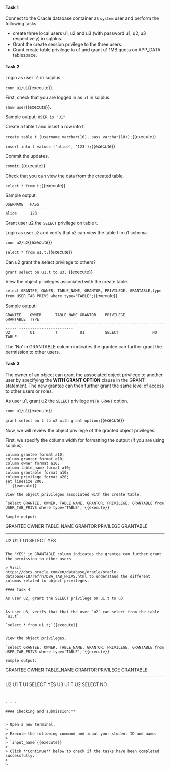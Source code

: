 

#### Task 1

Connect to the Oracle database container as `system` user and perform the following tasks

* create  three local users u1, u2 and u3 (with password u1, u2, u3 respectively) in sqlplus. 
* Grant the create session privilege to the three users. 
* Grant create table privilege to u1 and grant u1 1MB quota on APP_DATA tablespace.


#### Task 2

Login as  user `u1` in sqlplus. 

`conn u1/u1`{{execute}}.

First, check that you are logged in as `u1` in sqlplus.

`show user`{{execute}}.

Sample output: `USER is "U1"`

Create a table t and insert a row into t.

`create table t (username varchar(10), pass varchar(10));`{{execute}}

`insert into t values ('alice', '123');`{{execute}}

Commit the updates.

`commit;`{{execute}}


Check that you can view the data from the created table.

`select * from t;`{{execute}}

Sample output:

```
USERNAME   PASS
---------- ----------
alice      123
```

Grant user u2 the `SELECT` privilege on table t.

Login as user `u2` and verify that `u2` can view the table t in u1 schema.

`conn u2/u2`{{execute}}

`select * from u1.t;`{{execute}}


Can u2 grant the select privilege to others?  

`grant select on u1.t to u3; `{{execute}}

View the object privileges associated with the create table.

`select GRANTEE, OWNER, TABLE_NAME, GRANTOR, PRIVILEGE, GRANTABLE,type from USER_TAB_PRIVS where type='TABLE';`{{execute}}

Sample output:

```
GRANTEE    OWNER      TABLE_NAME GRANTOR    PRIVILEGE            GRANTABLE  TYPE
---------- ---------- ---------- ---------- -------------------- ---------- ------------------------
U2         U1         T          U1         SELECT               NO        TABLE
```

The 'No' in GRANTABLE column indicates the grantee can further grant the permission to other users.
 
#### Task 3
 
The owner of an object can grant the associated object privilege to another user by specifying the **WITH GRANT OPTION** clause in the GRANT statement. The new grantee can then further grant the same level of access to other users or roles.

As user u1, grant u2 the `SELECT` privilege `WITH GRANT` option.

`conn u1/u1`{{execute}}

`grant select on t to u2 with grant option;`{{execute}}


Now, we will review the object privilege of the granted object privileges.

First, we specify the column width for formatting the output (if you are using sqlplus).

```
column grantee format a10;
column grantor format a10;
column owner format a10;
column table_name format a10;
column grantable format a10;
column privilege format a20;
set linesize 200;
```{{execute}}

View the object privileges associated with the create table.

`select GRANTEE, OWNER, TABLE_NAME, GRANTOR, PRIVILEGE, GRANTABLE from USER_TAB_PRIVS where type='TABLE';`{{execute}}

Sample output:

```
GRANTEE    OWNER      TABLE_NAME GRANTOR    PRIVILEGE            GRANTABLE  
---------- ---------- ---------- ---------- -------------------- ---------- 
U2         U1         T          U1         SELECT               YES        
```

The 'YES' in GRANTABLE column indicates the grantee can further grant the permission to other users.

> Visit 
https://docs.oracle.com/en/database/oracle/oracle-database/18/refrn/DBA_TAB_PRIVS.html to understand the different columns related to object privileges.

#### Task 4

As user u2, grant the SELECT privilege on u1.t to u3.


As user u3, verify that that the user `u2` can select from the table `u1.t`.

`select * from u1.t;`{{execute}}


View the object privileges.

`select GRANTEE, OWNER, TABLE_NAME, GRANTOR, PRIVILEGE, GRANTABLE from USER_TAB_PRIVS where type='TABLE';`{{execute}}

Sample output:

```
GRANTEE    OWNER      TABLE_NAME GRANTOR    PRIVILEGE            GRANTABLE
---------- ---------- ---------- ---------- -------------------- ----------
U2         U1         T          U1         SELECT               YES
U3         U1         T          U2         SELECT               NO
```


- - -

#### Checking and submission:**


> Open a new terminal. 
>
> Execute the following command and input your student ID and name.
> 
> `input_name`{{execute}}
>
> Click **Continue** below to check if the tasks have been completed successfully.
>
>


